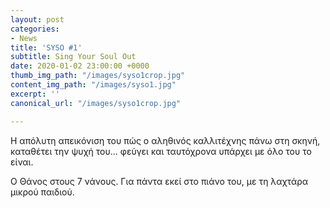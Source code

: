 ```yaml
---
layout: post
categories:
- News
title: 'SYSO #1'
subtitle: Sing Your Soul Out
date: 2020-01-02 23:00:00 +0000
thumb_img_path: "/images/syso1crop.jpg"
content_img_path: "/images/syso1.jpg"
excerpt: ''
canonical_url: "/images/syso1crop.jpg"

---
```


Η απόλυτη απεικόνιση του πώς ο αληθινός καλλιτέχνης πάνω στη σκηνή, καταθέτει την ψυχή του... φεύγει και ταυτόχρονα υπάρχει με όλο του το είναι. 

Ο Θάνος στους 7 νάνους. Για πάντα εκεί στο πιάνο του, με τη λαχτάρα μικρού παιδιού.